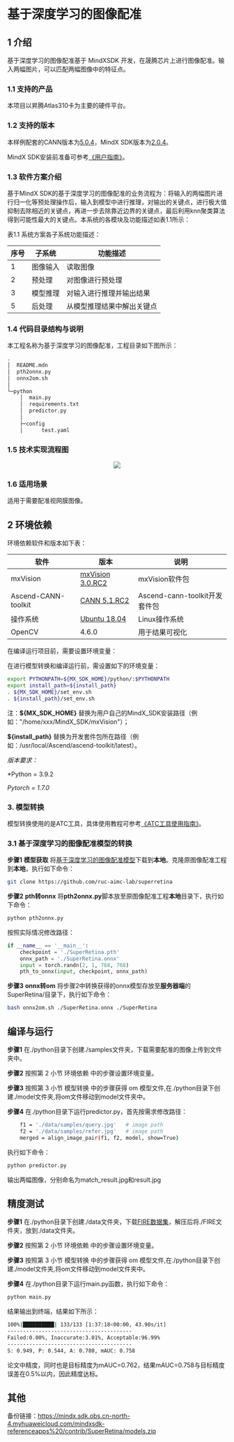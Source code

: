 # 基于深度学习的图像配准

## 1 介绍

基于深度学习的图像配准基于 MindXSDK 开发，在晟腾芯片上进行图像配准。输入两幅图片，可以匹配两幅图像中的特征点。

### 1.1 支持的产品

本项目以昇腾Atlas310卡为主要的硬件平台。

### 1.2 支持的版本

本样例配套的CANN版本为[5.0.4](https://gitee.com/link?target=https%3A%2F%2Fwww.hiascend.com%2Fsoftware%2Fcann%2Fcommercial)，MindX SDK版本为[2.0.4](https://gitee.com/link?target=https%3A%2F%2Fwww.hiascend.com%2Fsoftware%2FMindx-sdk)。

MindX SDK安装前准备可参考[《用户指南》](https://gitee.com/ascend/mindxsdk-referenceapps/blob/master/docs/quickStart/1-1安装SDK开发套件.md)。

### 1.3 软件方案介绍

基于MindX SDK的基于深度学习的图像配准的业务流程为：将输入的两幅图片进行归一化等预处理操作后，输入到模型中进行推理，对输出的关键点，进行极大值抑制去除相近的关键点，再进一步去除靠近边界的关键点，最后利用knn聚类算法得到可能性最大的关键点。本系统的各模块及功能描述如表1.1所示：

表1.1 系统方案各子系统功能描述：

| 序号 | 子系统   | 功能描述                   |
| ---- | -------- | -------------------------- |
| 1    | 图像输入 | 读取图像                   |
| 2    | 预处理   | 对图像进行预处理           |
| 3    | 模型推理 | 对输入进行推理并输出结果   |
| 5    | 后处理   | 从模型推理结果中解出关键点 |

### 1.4 代码目录结构与说明

本工程名称为基于深度学习的图像配准，工程目录如下图所示：

```txt
.
│  README.mdn
│  pth2onnx.py
│  onnx2om.sh
│
└─python
    │  main.py
    │  requirements.txt
    │  predictor.py
    │
    ├─config
    │      test.yaml
```



### 1.5 技术实现流程图

<center>
    <img src="./images/pipeline.png">
    <br>
</center>


### 1.6 适用场景

适用于需要配准视网膜图像。

## 2 环境依赖

环境依赖软件和版本如下表：

| 软件                | 版本                                                         | 说明                          |
| ------------------- | ------------------------------------------------------------ | ----------------------------- |
| mxVision            | [mxVision 3.0.RC2](https://gitee.com/link?target=https%3A%2F%2Fwww.hiascend.com%2Fsoftware%2FMindx-sdk) | mxVision软件包                |
| Ascend-CANN-toolkit | [CANN 5.1.RC2](https://gitee.com/link?target=https%3A%2F%2Fwww.hiascend.com%2Fsoftware%2Fcann%2Fcommercial) | Ascend-cann-toolkit开发套件包 |
| 操作系统            | [Ubuntu 18.04](https://gitee.com/link?target=https%3A%2F%2Fubuntu.com%2F) | Linux操作系统                 |
| OpenCV              | 4.6.0                                                        | 用于结果可视化                |

在编译运行项目前，需要设置环境变量：

在进行模型转换和编译运行前，需设置如下的环境变量：

```bash
export PYTHONPATH=${MX_SDK_HOME}/python/:$PYTHONPATH
export install_path=${install_path}
. ${MX_SDK_HOME}/set_env.sh
. ${install_path}/set_env.sh
```

注：**${MX_SDK_HOME}** 替换为用户自己的MindX_SDK安装路径（例如："/home/xxx/MindX_SDK/mxVision"）；

 **${install_path}** 替换为开发套件包所在路径（例如：/usr/local/Ascend/ascend-toolkit/latest）。

*版本要求：*

*Python = 3.9.2

*Pytorch = 1.7.0*

###  3. 模型转换

模型转换使用的是ATC工具，具体使用教程可参考[《ATC工具使用指南》](https://gitee.com/link?target=https%3A%2F%2Fsupport.huawei.com%2Fenterprise%2Fzh%2Fdoc%2FEDOC1100191944%2Fa3cf4cee)。

###  3.1 基于深度学习的图像配准模型的转换

**步骤1** **模型获取** 将[基于深度学习的图像配准模型](https://drive.google.com/drive/folders/1h-MH3wEiN7BoLyMRjF1OAwABKqq6gVFL?usp=sharing)下载到**本地**。克隆原图像配准工程到**本地**，执行如下命令：

```bash
git clone https://github.com/ruc-aimc-lab/superretina
```



**步骤2** **pth转onnx** 将**pth2onnx.py**脚本放至原图像配准工程**本地**目录下，执行如下命令：

```bash
python pth2onnx.py
```

按照实际情况修改路径：

```python
if __name__ == '__main__':
    checkpoint = './SuperRetina.pth'
    onnx_path = './SuperRetina.onnx'
    input = torch.randn(2, 1, 768, 768)
    pth_to_onnx(input, checkpoint, onnx_path)
```

**步骤3** **onnx转om** 将步骤2中转换获得的onnx模型存放至**服务器端**的SuperRetina/目录下，执行如下命令：

```bash
bash onnx2om.sh ./SuperRetina.onnx ./SuperRetina
```

## 编译与运行

**步骤1**  在./python目录下创建./samples文件夹，下载需要配准的图像上传到文件夹中。

**步骤2**  按照第 2 小节 环境依赖 中的步骤设置环境变量。

**步骤3**  按照第 3 小节 模型转换 中的步骤获得 om 模型文件,在./python目录下创建./model文件夹,将om文件移动到model文件夹中。

**步骤4**  在./python目录下运行predictor.py，首先按需求修改路径：

```bash
    f1 = './data/samples/query.jpg'   # image path
    f2 = './data/samples/refer.jpg'   # image path
    merged = align_image_pair(f1, f2, model, show=True)
```

执行如下命令：

```bash
python predictor.py
```

输出两幅图像，分别命名为match_result.jpg和result.jpg

## 精度测试

**步骤1**  在./python目录下创建./data文件夹，下载[FIRE数据集]( https://projects.ics.forth.gr/cvrl/fire/FIRE.7z)，解压后将./FIRE文件夹，放到./data文件夹。

**步骤2**  按照第 2 小节 环境依赖 中的步骤设置环境变量。

**步骤3**  按照第 3 小节 模型转换 中的步骤获得 om 模型文件,在./python目录下创建./model文件夹,将om文件移动到model文件夹中。

**步骤4**  在./python目录下运行main.py函数，执行如下命令：

```bash
python main.py 
```

结果输出到终端，结果如下所示：

```bash
100%|██████████| 133/133 [1:37:18<00:00, 43.90s/it]
----------------------------------------
Failed:0.00%, Inaccurate:3.01%, Acceptable:96.99%
----------------------------------------
S: 0.949, P: 0.544, A: 0.780, mAUC: 0.758
```

论文中精度，同时也是目标精度为mAUC=0.762，结果mAUC=0.758与目标精度误差在0.5%以内，因此精度达标。

## 其他

备份链接：https://mindx.sdk.obs.cn-north-4.myhuaweicloud.com/mindxsdk-referenceapps%20/contrib/SuperRetina/models.zip
